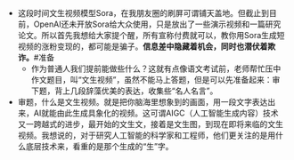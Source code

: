 - 这段时间文生视频模型Sora，在我朋友圈的刷屏可谓铺天盖地。但截止到目前，OpenAI还未开放Sora给大众使用，只是放出了一些演示视频和一篇研究论文。所以首先我想给大家提个醒，所有宣称付费就可以，教你用Sora生成短视频的涨粉变现的，都可能是骗子。**信息差中隐藏着机会，同时也潜伏着欺诈。**#准备
	- 作为普通人我们提前能做些什么？这就有点像语文考试前，老师帮忙压中作文题目，叫“文生视频”，虽然不能马上答题，但是可以先准备起来：审下题，背上几段辞藻优美的表达，收集些“名人名言”。
- 审题，什么是文生视频。就是把你脑海里想象到的画面，用一段文字表达出来，AI就能由此生成具象化的视频。这可谓AIGC（人工智能生成内容）技术又一跨越式的进步，最开始的文生文，接着是文生图，到现在即将来临的文生视频。我想说的，对于研究人工智能的科学家和工程师，他们更关注的是用什么底层技术来，看重的是那个生成的“生”字。